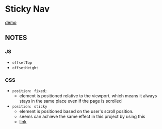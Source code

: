 # Sticky Nav
[demo](https://zzkzzzz.github.io/JavaScript30-Challenge/24%20-%20Sticky%20Nav/index.html)

## NOTES
### JS
  - `offsetTop`
  - `offsetHeight`

### CSS

  - `position: fixed;`
    - element is positioned relative to the viewport, which means it always stays in the same place even if the page is scrolled
  - `position: sticky` 
    - element is positioned based on the user's scroll position.
    - seems can achieve the same effect in this project by using this
    - [link](https://www.w3schools.com/css/css_positioning.asp)
